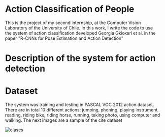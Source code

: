 # Action Classification of People

This is the project of my second internship, at the Computer Vision Laboratory of the University of Chile. In this work, I write the code to use the system of action classification developed Georgia Gkioxari et al. in the paper "R-CNNs for Pose Estimation and Action Detection"

# Description of the system for action detection 

# Dataset
The system was training and testing in  PASCAL VOC 2012 action dataset. There are in total 10 different actions: jumping, phoning, playing instrument, reading, riding bike, riding horse, running, taking photo, using computer and walking. The next images are a sample of the cite dataset

![clases](https://user-images.githubusercontent.com/19544865/71310242-8ba21580-23f0-11ea-97d8-df4b23d3316f.png)
